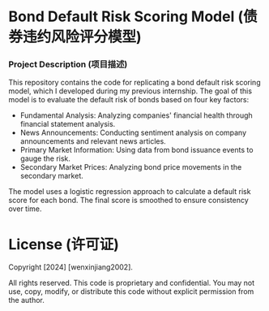 # Bond Default Risk Scoring Model (债券违约风险评分模型)

### Project Description (项目描述)

This repository contains the code for replicating a bond default risk scoring model, which I developed during my previous internship. The goal of this model is to evaluate the default risk of bonds based on four key factors:

- Fundamental Analysis: Analyzing companies' financial health through financial statement analysis.
- News Announcements: Conducting sentiment analysis on company announcements and relevant news articles.
- Primary Market Information: Using data from bond issuance events to gauge the risk.
- Secondary Market Prices: Analyzing bond price movements in the secondary market.

The model uses a logistic regression approach to calculate a default risk score for each bond. The final score is smoothed to ensure consistency over time.

# License (许可证)

Copyright [2024] [wenxinjiang2002].

All rights reserved. This code is proprietary and confidential. You may not use, copy, modify, or distribute this code without explicit permission from the author.
